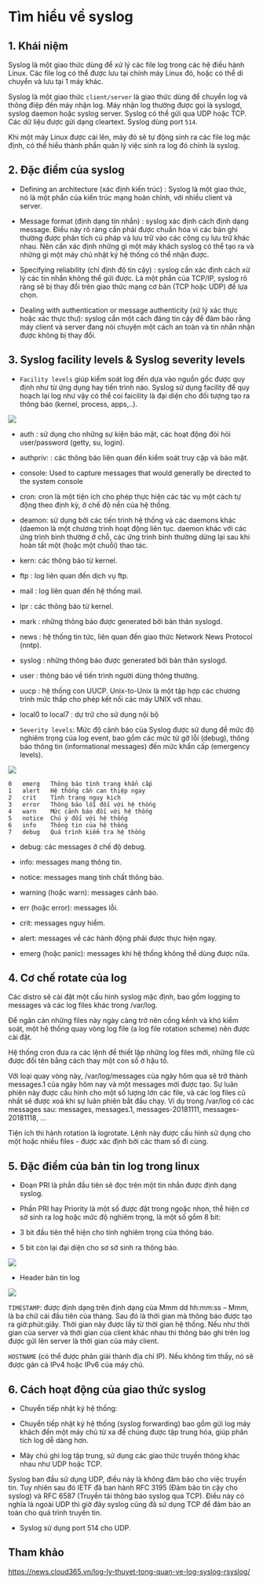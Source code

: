 # Tìm hiểu về syslog

## 1. Khái niệm

Syslog là một giao thức dùng để xử lý các file log trong các hệ điều hành Linux. Các file log có thể được lưu tại chính máy Linux đó, hoặc có thể di chuyển và lưu tại 1 máy khác.

Syslog là một giao thức `client/server` là giao thức dùng để chuyển log và thông điệp đến máy nhận log. Máy nhận log thường được gọi là syslogd, syslog daemon hoặc syslog server. Syslog có thể gửi qua UDP hoặc TCP. Các dữ liệu được gửi dạng cleartext. Syslog dùng port `514`.

Khi một máy Linux được cài lên, máy đó sẽ tự động sinh ra các file log mặc định, có thể hiểu thành phần quản lý việc sinh ra log đó chính là syslog.

## 2. Đặc điểm của syslog

- Defining an architecture (xác định kiến ​​trúc) : Syslog là một giao thức, nó là một phần của kiến ​​trúc mạng hoàn chỉnh, với nhiều client và server.

- Message format (định dạng tin nhắn) : syslog xác định cách định dạng message. Điều này rõ ràng cần phải được chuẩn hóa vì các bản ghi thường được phân tích cú pháp và lưu trữ vào các công cụ lưu trữ khác nhau. Nên cần xác định những gì một máy khách syslog có thể tạo ra và những gì một máy chủ nhật ký hệ thống có thể nhận được.

- Specifying reliability (chỉ định độ tin cậy) : syslog cần xác định cách xử lý các tin nhắn không thể gửi được. Là một phần của TCP/IP, syslog rõ ràng sẽ bị thay đổi trên giao thức mạng cơ bản (TCP hoặc UDP) để lựa chọn.

- Dealing with authentication or message authenticity (xử lý xác thực hoặc xác thực thư): syslog cần một cách đáng tin cậy để đảm bảo rằng máy client và server đang nói chuyện một cách an toàn và tin nhắn nhận được không bị thay đổi.

## 3. Syslog facility levels & Syslog severity levels

- `Facility levels` giúp kiểm soát log đến dựa vào nguồn gốc được quy định như từ ứng dụng hay tiến trình nào. Syslog sử dụng facility để quy hoạch lại log như vậy có thể coi faicility là đại diện cho đối tượng tạo ra thông báo (kernel, process, apps,..).

![](../images/tim-hieu-syslog/image1.png)

+ auth  : sử dụng cho những sự kiện bảo mật, các hoạt động đòi hỏi user/password (getty, su, login).

+ authpriv:  : các thông báo liên quan đến kiểm soát truy cập và bảo mật.

+ console: Used to capture messages that would generally be directed to the system console

+ cron: cron là một tiện ích cho phép thực hiện các tác vụ một cách tự động theo định kỳ, ở chế độ nền của hệ thống.

+ deamon: sử dụng bởi các tiến trình hệ thống và các daemons khác (daemon là một chương trình hoạt động liên tục. daemon khác với các ứng trình bình thường ở chỗ, các ứng trình bình thường dừng lại sau khi hoàn tất một (hoặc một chuỗi) thao tác.
+ kern: các thông báo từ kernel.

+ ftp : log liên quan đến dịch vụ ftp.

+ mail : log liên quan đến hệ thống mail.

+ lpr  : các thông báo từ kernel.

+ mark : những thông báo được generated bởi bản thân syslogd.

+ news : hệ thống tin tức, liên quan đến giao thức Network News Protocol (nntp).

+ syslog  : những thông báo được generated bởi bản thân syslogd.

+ user : thông báo về tiến trình người dùng thông thường.

+ uucp : hệ thống con UUCP. Unix-to-Unix là một tập hợp các chương trình mức thấp cho phép kết nối các máy UNIX với nhau.

+ local0 to local7  : dự trữ cho sử dụng nội bộ

- `Severity levels`: Mức độ cảnh báo của Syslog được sử dụng để mức độ nghiêm trọng của log event, bao gồm các mức từ gỡ lỗi (debug), thông báo thông tin (informational messages) đến mức khẩn cấp (emergency levels).

![](../images/tim-hieu-syslog/image2.png)

```
0	emerg	Thông báo tình trạng khẩn cấp
1	alert	Hệ thống cần can thiệp ngay
2	crit	Tình trạng nguy kịch
3	error	Thông báo lỗi đối với hệ thống
4	warn	Mức cảnh báo đối với hệ thống
5	notice	Chú ý đối với hệ thống
6	info	Thông tin của hệ thống
7	debug	Quá trình kiểm tra hệ thống
```

+ debug: các messages ở chế độ debug.

+ info: messages mang thông tin.

+ notice: messages mang tính chất thông báo.

+ warning (hoặc warn): messages cảnh báo.

+ err (hoặc error): messages lỗi.

+ crit: messages nguy hiểm.

+ alert: messages về các hành động phải được thực hiện ngay.

+ emerg (hoặc panic): messages khi hệ thống không thể dùng được nữa.

## 4. Cơ chế rotate của log

Các distro sẽ cài đặt một cấu hình syslog mặc định, bao gồm logging to messages và các log files khác trong /var/log.

Để ngăn cản những files này ngày càng trở nên cồng kềnh và khó kiểm soát, một hệ thống quay vòng log file (a log file rotation scheme) nên được cài đặt.

Hệ thống cron đưa ra các lệnh để thiết lập những log files mới, những file cũ được đổi tên bằng cách thay một con số ở hậu tố.

Với loại quay vòng này, /var/log/messages của ngày hôm qua sẽ trở thành messages.1 của ngày hôm nay và một messages mới được tạo. Sự luân phiên này được cấu hình cho một số lượng lớn các file, và các log files cũ nhất sẽ được xoá khi sự luân phiên bắt đầu chạy. Ví dụ trong /var/log có các messages sau: messages, messages.1, messages-20181111, messages-20181118, …

Tiện ích thi hành rotation là logrotate. Lệnh này được cấu hình sử dụng cho một hoặc nhiều files - được xác định bởi các tham số đi cùng.

## 5. Đặc điểm của bản tin log trong linux

- Đoạn PRI là phần đầu tiên sẽ đọc trên một tin nhắn được định dạng syslog.

- Phần PRI hay Priority là một số được đặt trong ngoặc nhọn, thể hiện cơ sở sinh ra log hoặc mức độ nghiêm trọng, là một số gồm 8 bit:

+ 3 bit đầu tiên thể hiện cho tính nghiêm trọng của thông báo.

+ 5 bit còn lại đại diện cho sơ sở sinh ra thông báo.

![](../images/tim-hieu-syslog/image3.png)

- Header bản tin log

![](../images/tim-hieu-syslog/image4.png)

`TIMESTAMP`: được định dạng trên định dạng của Mmm dd hh:mm:ss – Mmm, là ba chữ cái đầu tiên của tháng. Sau đó là thời gian mà thông báo được tạo ra giờ:phút:giây. Thời gian này được lấy từ thời gian hệ thống. Nếu như thời gian của server và thời gian của client khác nhau thì thông báo ghi trên log được gửi lên server là thời gian của máy client.

`HOSTNAME` (có thể được phân giải thành địa chỉ IP). Nếu không tìm thấy, nó sẽ được gán cả IPv4 hoặc IPv6 của máy chủ.

## 6. Cách hoạt động của giao thức syslog

- Chuyển tiếp nhật ký hệ thống:

+ Chuyển tiếp nhật ký hệ thống (syslog forwarding) bao gồm gửi log máy khách đến một máy chủ từ xa để chúng được tập trung hóa, giúp phân tích log dễ dàng hơn.

+ Máy chủ ghi log tập trung, sử dụng các giao thức truyền thông khác nhau như UDP hoặc TCP.

Syslog ban đầu sử dụng UDP, điều này là không đảm bảo cho việc truyền tin. Tuy nhiên sau đó IETF đã ban hành RFC 3195 (Đảm bảo tin cậy cho syslog) và RFC 6587 (Truyền tải thông báo syslog qua TCP). Điều này có nghĩa là ngoài UDP thì giờ đây syslog cũng đã sử dụng TCP để đảm bảo an toàn cho quá trình truyền tin.

+ Syslog sử dụng port 514 cho UDP.


## Tham khảo

https://news.cloud365.vn/log-ly-thuyet-tong-quan-ve-log-syslog-rsyslog/